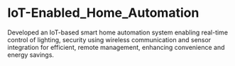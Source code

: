 # IoT-Enabled_Home_Automation
Developed an IoT-based smart home automation system enabling real-time control of lighting, security using wireless communication and sensor integration for efficient, remote management, enhancing convenience and energy savings.
